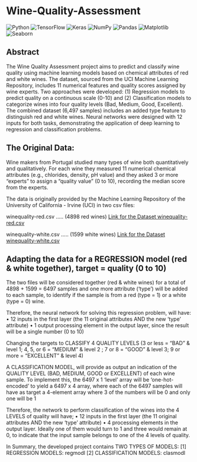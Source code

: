 # Wine-Quality-Assessment
![Python](https://img.shields.io/badge/Python-blue?logo=python&logoColor=white)
![TensorFlow](https://img.shields.io/badge/TensorFlow-orange?logo=tensorflow&logoColor=white)
![Keras](https://img.shields.io/badge/Keras-red?logo=keras&logoColor=white)
![NumPy](https://img.shields.io/badge/NumPy-blue?logo=numpy&logoColor=white)
![Pandas](https://img.shields.io/badge/Pandas-yellowgreen?logo=pandas&logoColor=white)
![Matplotlib](https://img.shields.io/badge/Matplotlib-blueviolet?logo=matplotlib&logoColor=white)
![Seaborn](https://img.shields.io/badge/Seaborn-lightblue?logoColor=white)

## Abstract

The Wine Quality Assessment project aims to predict and classify wine quality using machine learning models based on chemical attributes of red and white wines. The dataset, sourced from the UCI Machine Learning Repository, includes 11 numerical features and quality scores assigned by wine experts. Two approaches were developed: (1) Regression models to predict quality on a continuous scale (0-10) and (2) Classification models to categorize wines into four quality levels (Bad, Medium, Good, Excellent). The combined dataset (6,497 samples) includes an added type feature to distinguish red and white wines. Neural networks were designed with 12 inputs for both tasks, demonstrating the application of deep learning to regression and classification problems.

## The Original Data:
Wine makers from Portugal studied many types of wine both quantitatively and qualitatively. For each wine they measured 11 numerical chemical attributes (e.g., chlorides, density, pH value) and they asked 3 or more “experts” to assign a “quality value” (0 to 10), recording the median score from the experts.

The data is originally provided by the Machine Learning Repository of the University of California - Irvine (UCI) in two csv files:

winequality-red.csv ….. (4898 red wines)
[Link for the Dataset winequality-red.csv](http://archive.ics.uci.edu/ml/machine-learning-databases/wine-quality/winequality-red.csv)

winequality-white.csv ….. (1599 white wines)
[Link for the Dataset winequality-white.csv](http://archive.ics.uci.edu/ml/machine-learning-databases/wine-quality/winequality-white.csv)

## Adapting the data for a REGRESSION model (red & white together), target = quality (0 to 10)
The two files will be considered together (red & white wines) for a total of 4898 + 1599 = 6497 samples and one more attribute (‘type’) will be added to each sample, to identify if the sample is from a red (type = 1) or a white (type = 0) wine.

Therefore, the neural network for solving this regression problem, will have:
• 12 inputs in the first layer (the 11 original attributes AND the new ‘type’ attribute)
• 1 output processing element in the output layer, since the result will be a single number (0 to 10)

Changing the targets to CLASSIFY 4 QUALITY LEVELS (3 or less = “BAD” & level 1; 4, 5, or 6 = “MEDIUM” & level 2 ; 7 or 8 = “GOOD” & level 3; 9 or more = “EXCELLENT” & level 4)

A CLASSIFICATION MODEL, will provide as output an indication of the QUALITY LEVEL (BAD, MEDIUM, GOOD or EXCELLENT) of each wine sample.
To implement this, the 6497 x 1 ‘level’ array will be ‘one-hot-encoded’ to yield a 6497 x 4 array, where each of the 6497 samples will have as target a 4-element array where 3 of the numbers will be 0 and only one will be 1

Therefore, the network to perform classification of the wines into the 4 LEVELS of quality will have;
• 12 inputs in the first layer (the 11 original attributes AND the new ‘type’ attribute)
• 4 processing elements in the output layer. Ideally one of them would turn to 1 and three would remain at 0, to indicate that the input sample belongs to one of the 4 levels of quality.

In Summary, the developed project contains TWO TYPES OF MODELS:
[1] REGRESSION MODELS: regmodl
[2] CLASSIFICATION MODELS: clasmodl

